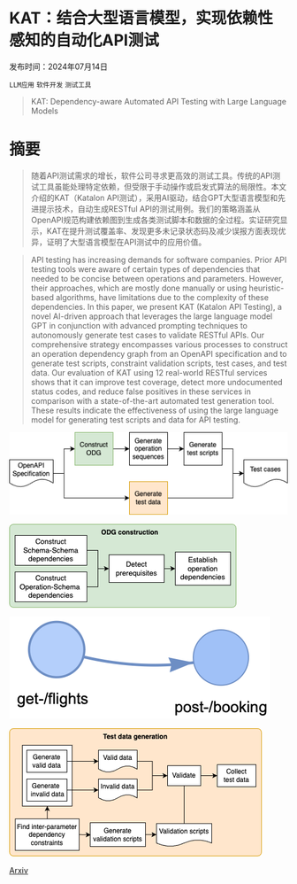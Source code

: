# KAT：结合大型语言模型，实现依赖性感知的自动化API测试

发布时间：2024年07月14日

`LLM应用` `软件开发` `测试工具`

> KAT: Dependency-aware Automated API Testing with Large Language Models

# 摘要

> 随着API测试需求的增长，软件公司寻求更高效的测试工具。传统的API测试工具虽能处理特定依赖，但受限于手动操作或启发式算法的局限性。本文介绍的KAT（Katalon API测试），采用AI驱动，结合GPT大型语言模型和先进提示技术，自动生成RESTful API的测试用例。我们的策略涵盖从OpenAPI规范构建依赖图到生成各类测试脚本和数据的全过程。实证研究显示，KAT在提升测试覆盖率、发现更多未记录状态码及减少误报方面表现优异，证明了大型语言模型在API测试中的应用价值。

> API testing has increasing demands for software companies. Prior API testing tools were aware of certain types of dependencies that needed to be concise between operations and parameters. However, their approaches, which are mostly done manually or using heuristic-based algorithms, have limitations due to the complexity of these dependencies. In this paper, we present KAT (Katalon API Testing), a novel AI-driven approach that leverages the large language model GPT in conjunction with advanced prompting techniques to autonomously generate test cases to validate RESTful APIs. Our comprehensive strategy encompasses various processes to construct an operation dependency graph from an OpenAPI specification and to generate test scripts, constraint validation scripts, test cases, and test data. Our evaluation of KAT using 12 real-world RESTful services shows that it can improve test coverage, detect more undocumented status codes, and reduce false positives in these services in comparison with a state-of-the-art automated test generation tool. These results indicate the effectiveness of using the large language model for generating test scripts and data for API testing.

![KAT：结合大型语言模型，实现依赖性感知的自动化API测试](../../../paper_images/2407.10227/overview.png)

![KAT：结合大型语言模型，实现依赖性感知的自动化API测试](../../../paper_images/2407.10227/ODG-construction.png)

![KAT：结合大型语言模型，实现依赖性感知的自动化API测试](../../../paper_images/2407.10227/odg_ex.png)

![KAT：结合大型语言模型，实现依赖性感知的自动化API测试](../../../paper_images/2407.10227/test-data-generation.png)

[Arxiv](https://arxiv.org/abs/2407.10227)